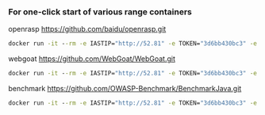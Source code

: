 ### For one-click start of various range containers



openrasp    https://github.com/baidu/openrasp.git
```cmd
docker run -it --rm -e IASTIP="http://52.81" -e TOKEN="3d6bb430bc3" -e ProjectNam="openrasp"  8080:8080 registry.cn-hangzhou.aliyuncs.com/tscuite/bachang:openrasp-v1
```


webgoat    https://github.com/WebGoat/WebGoat.git
```cmd
docker run -it --rm -e IASTIP="http://52.81" -e TOKEN="3d6bb430bc3" -e ProjectName="webgoat" -p 8087:8087 registry.cn-hangzhou.aliyuncs.com/tscuite/bachang:webgoat-v1
```


benchmark    https://github.com/OWASP-Benchmark/BenchmarkJava.git
```cmd
docker run -it --rm -e IASTIP="http://52.81" -e TOKEN="3d6bb430bc3" -e ProjectName="webgoat" -p 8443:8443 registry.cn-hangzhou.aliyuncs.com/tscuite/bachang:benchmark-v1
```